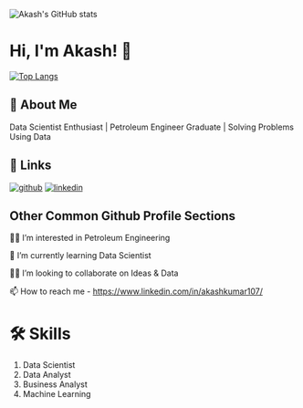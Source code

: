 
![Akash's GitHub stats](https://github-readme-stats.vercel.app/api?username=Akash1070&show_icons=true&theme=dark)

# Hi, I'm Akash! 👋

[![Top Langs](https://github-readme-stats.vercel.app/api/top-langs/?username=Akash1070&layout=compact)](https://github.com/Akash1070/github-readme-stats)

## 🚀 About Me
Data Scientist Enthusiast | Petroleum Engineer Graduate | Solving Problems Using Data 


## 🔗 Links
[![github](https://img.shields.io/badge/github-000?style=for-the-badge&logo=ko-fi&logoColor=white)](https://github.com/Akash1070)
[![linkedin](https://img.shields.io/badge/linkedin-0A66C2?style=for-the-badge&logo=linkedin&logoColor=white)](https://www.linkedin.com/in/akashkumar107/)



## Other Common Github Profile Sections
👩‍💻 I’m interested in Petroleum Engineering

🧠 I’m currently learning Data Scientist

👯‍♀️ I’m looking to collaborate on Ideas & Data

📫 How to reach me - https://www.linkedin.com/in/akashkumar107/


# 🛠 Skills
1. Data Scientist
2. Data Analyst
3. Business Analyst
4. Machine Learning 

